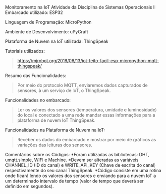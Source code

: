Monitoramento na IoT
Atividade da Disciplina de Sistemas Operacionais II
Embarcado utilizado: ESP32

Linguagem de Programação: MicroPython

Ambiente de Desenvolvimento: uPyCraft

Plataforma de Nuvem na IoT utilizada: ThingSpeak

Tutoriais utilizados:
  >https://mjrobot.org/2018/06/13/iot-feito-facil-esp-micropython-mqtt-thingspeak/

Resumo das Funcionalidades:
  >Por meio do protocolo MQTT, enviaremos dados capturados de sensores, à um serviço de IoT, o ThingSpeak.

Funcionalidades no embarcado:
  >Ler os valores dos sensores (temperatura, umidade e luminosidade) do local e conectado a uma rede mandar essas informações para a plataforma de nuvem IoT ThingSpeak.
  
Funcionalidades na Plataforma de Nuvem na IoT:
  >Receber os dados do embarcado e mostrar por meio de gráficos as variações das leituras dos sensores.

Comentários sobre os Códigos:
  *Foram utilizadas as bibliotecas: DHT, umqtt.simple, WIFI e Machine.
  *Devem ser alteradas as variáveis CHANNEL_ID (ID do canal) e WRITE_API_KEY (Chave de escrita do canal) respectivamente do seu canal ThingSpeak.
  *Código consiste em uma rotina onde ficará lendo os valores dos sensores e enviando para a nuvem IoT a um determinado intervalo de tempo (valor de tempo que deverá ser definido em segundos).
